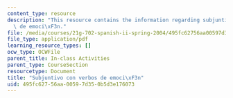 ```yaml
---
content_type: resource
description: "This resource contains the information regarding subjuntivo con verbos\
  \ de emoci\xF3n."
file: /media/courses/21g-702-spanish-ii-spring-2004/495fc62756aa00597d350b5d3e176073_MIT21G_702S04_30subj.pdf
file_type: application/pdf
learning_resource_types: []
ocw_type: OCWFile
parent_title: In-class Activities
parent_type: CourseSection
resourcetype: Document
title: "Subjuntivo con verbos de emoci\xF3n"
uid: 495fc627-56aa-0059-7d35-0b5d3e176073
---
```

